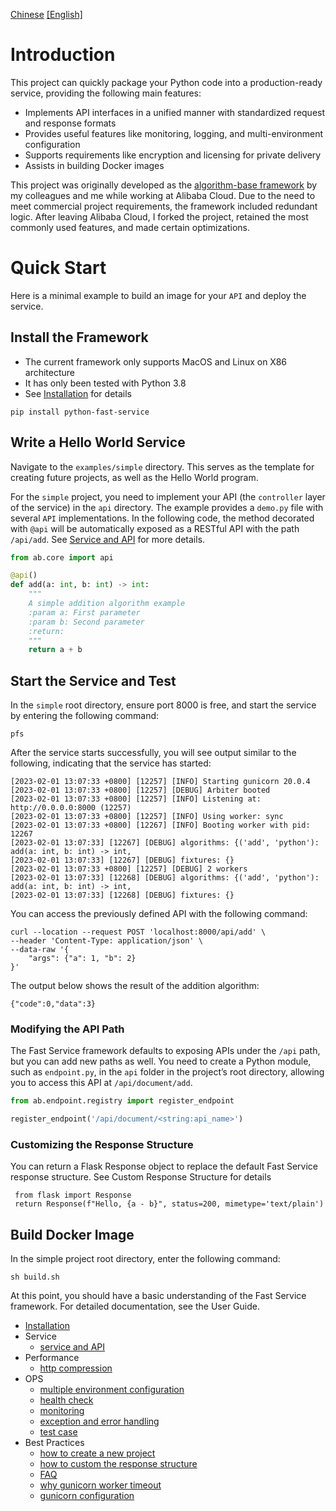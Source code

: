 [Chinese](docs/README.md)   [[English]](docs/en/README_en.md)

# Introduction

This project can quickly package your Python code into a production-ready service, providing the following main features:

- Implements API interfaces in a unified manner with standardized request and response formats
- Provides useful features like monitoring, logging, and multi-environment configuration
- Supports requirements like encryption and licensing for private delivery
- Assists in building Docker images

This project was originally developed as the [algorithm-base framework](https://github.com/aliyun/algorithm-base) by my colleagues and me while working at Alibaba Cloud. Due to the need to meet commercial project requirements, the framework included redundant logic. After leaving Alibaba Cloud, I forked the project, retained the most commonly used features, and made certain optimizations.

# Quick Start

Here is a minimal example to build an image for your `API` and deploy the service.

## Install the Framework

- The current framework only supports MacOS and Linux on X86 architecture
- It has only been tested with Python 3.8
- See [Installation](docs/en/install.md) for details

```
pip install python-fast-service
```


## Write a Hello World Service

Navigate to the `examples/simple` directory. This serves as the template for creating future projects, as well as the Hello World program.

For the `simple` project, you need to implement your API (the `controller` layer of the service) in the `api` directory. The example provides a `demo.py` file with several `API` implementations. In the following code, the method decorated with `@api` will be automatically exposed as a RESTful API with the path `/api/add`. See [Service and API](docs/en/service.md) for more details.

```python
from ab.core import api

@api()
def add(a: int, b: int) -> int:
    """
    A simple addition algorithm example
    :param a: First parameter
    :param b: Second parameter
    :return:
    """
    return a + b
```

## Start the Service and Test

In the `simple` root directory, ensure port 8000 is free, and start the service by entering the following command:

```commandline
pfs
```


After the service starts successfully, you will see output similar to the following, indicating that the service has started:

```
[2023-02-01 13:07:33 +0800] [12257] [INFO] Starting gunicorn 20.0.4
[2023-02-01 13:07:33 +0800] [12257] [DEBUG] Arbiter booted
[2023-02-01 13:07:33 +0800] [12257] [INFO] Listening at: http://0.0.0.0:8000 (12257)
[2023-02-01 13:07:33 +0800] [12257] [INFO] Using worker: sync
[2023-02-01 13:07:33 +0800] [12267] [INFO] Booting worker with pid: 12267
[2023-02-01 13:07:33] [12267] [DEBUG] algorithms: {('add', 'python'): add(a: int, b: int) -> int,
[2023-02-01 13:07:33] [12267] [DEBUG] fixtures: {}
[2023-02-01 13:07:33 +0800] [12257] [DEBUG] 2 workers
[2023-02-01 13:07:33] [12268] [DEBUG] algorithms: {('add', 'python'): add(a: int, b: int) -> int,
[2023-02-01 13:07:33] [12268] [DEBUG] fixtures: {}
```

You can access the previously defined API with the following command:

```
curl --location --request POST 'localhost:8000/api/add' \
--header 'Content-Type: application/json' \
--data-raw '{
	"args": {"a": 1, "b": 2}
}'
```


The output below shows the result of the addition algorithm:

```
{"code":0,"data":3}
```


### Modifying the API Path

The Fast Service framework defaults to exposing APIs under the `/api` path, but you can add new paths as well. You need to create a Python module, such as `endpoint.py`, in the `api` folder in the project’s root directory, allowing you to access this API at `/api/document/add`.

```python
from ab.endpoint.registry import register_endpoint

register_endpoint('/api/document/<string:api_name>')
```

### Customizing the Response Structure
You can return a Flask Response object to replace the default Fast Service response structure. See Custom Response Structure for details

```
 from flask import Response
 return Response(f"Hello, {a - b}", status=200, mimetype='text/plain')
```


## Build Docker Image

In the simple project root directory, enter the following command:
```
sh build.sh
```

At this point, you should have a basic understanding of the Fast Service framework. For detailed documentation, see the User Guide.

- [Installation](docs/en/install.md)
- Service
  - [service and API](docs/en/service.md)
- Performance
  - [http compression](docs/en/compress.md)
- OPS
  - [multiple environment configuration](docs/en/config.md)
  - [health check](docs/en/health_check.md)
  - [monitoring](docs/en/monitoring.md)
  - [exception and error handling](docs/en/error.md)
  - [test case](docs/en/test.md)
- Best Practices
  - [how to create a new project](docs/en/new-project.md)
  - [how to custom the response structure](docs/en/custom-response-format.md)
  - [FAQ](docs/en/best-practice.md)
  - [why gunicorn worker timeout](https://zhuanlan.zhihu.com/p/370330463)
  - [gunicorn configuration](https://zhuanlan.zhihu.com/p/371115835)




